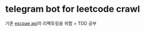 # telegram bot for leetcode crawl

기존 [escpae api](https://github.com/nokchax/escape-api)의 리팩토링을 위함 + TDD 공부